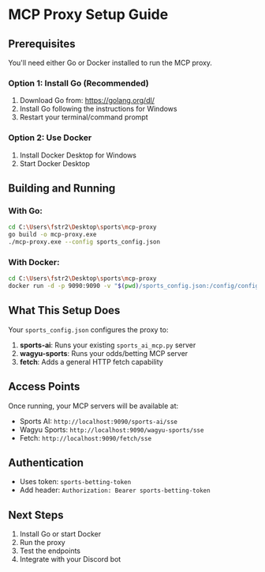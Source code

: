 # MCP Proxy Setup Guide

## Prerequisites
You'll need either Go or Docker installed to run the MCP proxy.

### Option 1: Install Go (Recommended)
1. Download Go from: https://golang.org/dl/
2. Install Go following the instructions for Windows
3. Restart your terminal/command prompt

### Option 2: Use Docker
1. Install Docker Desktop for Windows
2. Start Docker Desktop

## Building and Running

### With Go:
```bash
cd C:\Users\fstr2\Desktop\sports\mcp-proxy
go build -o mcp-proxy.exe
./mcp-proxy.exe --config sports_config.json
```

### With Docker:
```bash
cd C:\Users\fstr2\Desktop\sports\mcp-proxy
docker run -d -p 9090:9090 -v "$(pwd)/sports_config.json:/config/config.json" ghcr.io/tbxark/mcp-proxy:latest
```

## What This Setup Does

Your `sports_config.json` configures the proxy to:

1. **sports-ai**: Runs your existing `sports_ai_mcp.py` server
2. **wagyu-sports**: Runs your odds/betting MCP server 
3. **fetch**: Adds a general HTTP fetch capability

## Access Points

Once running, your MCP servers will be available at:
- Sports AI: `http://localhost:9090/sports-ai/sse`
- Wagyu Sports: `http://localhost:9090/wagyu-sports/sse`  
- Fetch: `http://localhost:9090/fetch/sse`

## Authentication
- Uses token: `sports-betting-token`
- Add header: `Authorization: Bearer sports-betting-token`

## Next Steps

1. Install Go or start Docker
2. Run the proxy
3. Test the endpoints
4. Integrate with your Discord bot